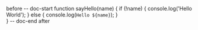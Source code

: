 before
-- doc-start
function sayHello(name) {
  if (!name) {
    console.log('Hello World');
  } else {
    console.log(`Hello ${name}`);
  }  
}
-- doc-end
after

